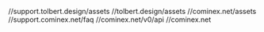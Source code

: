 //support.tolbert.design/assets
//tolbert.design/assets
//cominex.net/assets
//support.cominex.net/faq
//cominex.net/v0/api
//cominex.net
